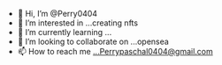 - 👋 Hi, I’m @Perry0404
- 👀 I’m interested in ...creating nfts 
- 🌱 I’m currently learning ...
- 💞️ I’m looking to collaborate on ...opensea
- 📫 How to reach me ...Perrypaschal0404@gmail.com 

<!---
Perry0404/Perry0404 is a ✨ special ✨ repository because its `README.md` (this file) appears on your GitHub profile.
You can click the Preview link to take a look at your changes.
--->
